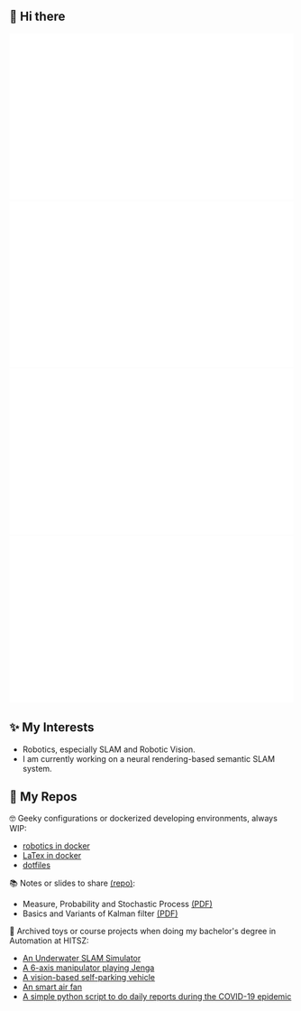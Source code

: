 ## 👋 Hi there 

![>](https://raw.githubusercontent.com/xiaosq2000/github-stats/master/generated/overview.svg#gh-dark-mode-only)
![>](https://raw.githubusercontent.com/xiaosq2000/github-stats/master/generated/overview.svg#gh-light-mode-only)
![<](https://raw.githubusercontent.com/xiaosq2000/github-stats/master/generated/languages.svg#gh-dark-mode-only)
![<](https://raw.githubusercontent.com/xiaosq2000/github-stats/master/generated/languages.svg#gh-light-mode-only)

## ✨ My Interests

- Robotics, especially SLAM and Robotic Vision.
- I am currently working on a neural rendering-based semantic SLAM system.

## 🐾 My Repos

🤓 Geeky configurations or dockerized developing environments, always WIP:
- [robotics in docker](https://github.com/xiaosq2000/robotics-docker)
- [LaTex in docker](https://github.com/xiaosq2000/latex-docker)
- [dotfiles](https://github.com/xiaosq2000/dotfiles) 

📚 Notes or slides to share [(repo)](https://github.com/xiaosq2000/notes):
- Measure, Probability and Stochastic Process [(PDF)](https://github.com/xiaosq2000/notes/blob/main/measure_probability_and_stochastic_process/main.pdf)
- Basics and Variants of Kalman filter [(PDF)](https://github.com/xiaosq2000/notes/blob/main/kalman_filter/main.pdf)

🌱 Archived toys or course projects when doing my bachelor's degree in Automation at HITSZ:
- [An Underwater SLAM Simulator](https://github.com/xiaosq2000/underwater-slam-simulator)
- [A 6-axis manipulator playing Jenga](https://github.com/xiaosq2000/robotics-final-project)
- [A vision-based self-parking vehicle](https://github.com/xiaosq2000/DIP-final-project)
- [An smart air fan](https://github.com/xiaosq2000/intg_fan)
- [A simple python script to do daily reports during the COVID-19 epidemic](https://github.com/xiaosq2000/HITSZ-Self-Monitor)


<!-- ## 💬 My Interests -->
<!--  -->
<!-- 🔭 Improve the trilemma of robustness, precision and cost of robotic SLAM solutions. -->
<!--  -->
<!-- - Exploit heterogeneous computing resource (GPU, NPU, DSP, etc. ) on affordable SoCs to do SLAM. -->
<!-- - Intergrate SOTA tools, like Unreal Engine 5, ROS 2 and sophisticated sensor models as a powerful simulation platform to boost SLAM R&D. -->
<!-- - Life-long SLAM based on semantic-topological mapping. -->
<!-- - Indoor localization based on Wi-Fi, bluetooth, Li-Fi, etc.. -->
